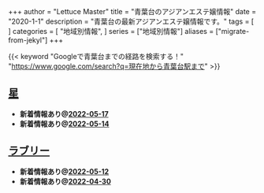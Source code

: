 +++
author = "Lettuce Master"
title = "青葉台のアジアンエステ嬢情報"
date = "2020-1-1"
description = "青葉台の最新アジアンエステ嬢情報です。"
tags = [
]
categories = [
    "地域別情報",
]
series = ["地域別情報"]
aliases = ["migrate-from-jekyl"]
+++

{{< keyword "Googleで青葉台までの経路を検索する！" "https://www.google.com/search?q=現在地から青葉台駅まで" >}}

## [星](http://www.hoshi-aroma.xyz/)


- **新着情報あり@[2022-05-17](/post/2022-05-17)**
- **新着情報あり@[2022-05-14](/post/2022-05-14)**
## [ラブリー](http://www.olth8.xyz/)


- **新着情報あり@[2022-05-12](/post/2022-05-12)**
- **新着情報あり@[2022-04-30](/post/2022-04-30)**
